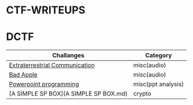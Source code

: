 # CTF-WRITEUPS

# DCTF

Challanges                                               |Category          |
|------------                                            |--------
|[Extraterrestrial Communication](DCTF/MISC/Extraterrestrial%20Communicaation.md)   | misc(audio)      |
|[Bad Apple](badapple.md)                                |misc(audio)       |
|[Powerpoint programming](powerpointprogramming.md)      |misc(ppt analysis)|
|[A SIMPLE SP BOX](A SIMPLE SP BOX.md)       |crypto|   |
